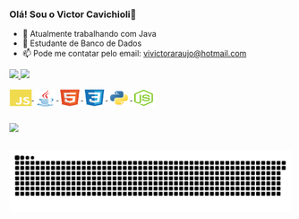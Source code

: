 ### Olá! Sou o Victor Cavichioli👋

- 🔭 Atualmente trabalhando com Java
- 🌱 Estudante de Banco de Dados
- 📫 Pode me contatar pelo email: vivictoraraujo@hotmail.com

<div>
  <a href="https://github.com/VictorCavichioli">
  <img height="180" src="https://github-readme-stats.vercel.app/api?username=VictorCavichioli&show_icons=true&theme=dracula&include_all_commits=true&count_private=true"/>
  <img height="180" src="https://github-readme-stats.vercel.app/api/top-langs/?username=VictorCavichioli&layout=compact&langs_count=7&theme=dracula"/>
</div>

<div style="display: inline_block"><br>
  <img align="center" alt="THL-Js" height="30" width="40" src="https://raw.githubusercontent.com/devicons/devicon/master/icons/javascript/javascript-plain.svg">
  <img align="center" alt="THL-J" height="30" width="40" src="https://raw.githubusercontent.com/devicons/devicon/00f02ef57fb7601fd1ddcc2fe6fe670fef3ae3e4/icons/java/java-original.svg">
  <img align="center" alt="THL-HTML" height="30" width="40" src="https://raw.githubusercontent.com/devicons/devicon/master/icons/html5/html5-original.svg">
  <img align="center" alt="THL-CSS" height="30" width="40" src="https://raw.githubusercontent.com/devicons/devicon/master/icons/css3/css3-original.svg">
  <img align="center" alt="THL-Python" height="30" width="40" src="https://raw.githubusercontent.com/devicons/devicon/master/icons/python/python-original.svg">
  <img align="center" alt="THL-Node" height="30" width="40" src="https://raw.githubusercontent.com/devicons/devicon/00f02ef57fb7601fd1ddcc2fe6fe670fef3ae3e4/icons/nodejs/nodejs-plain.svg">
  
</div>
  
##
<a href="https://www.linkedin.com/in/victor-araujo-paula-cavichioli-9ab48418b/" target="_blank"><img src="https://img.shields.io/badge/-LinkedIn-%230077B5?style=for-the-badge&logo=linkedin&logoColor=white" target="_blank"></a> 

##
  
  ![Snake animation](https://github.com/VictorCavichioli/VictorCavichioli/blob/output/github-contribution-grid-snake.svg)
 
##

